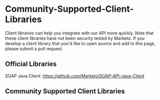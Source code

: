 Community-Supported-Client-Libraries
====================================

Client libraries can help you integrate with our API more quickly. Note that these client libraries have not been security tested by Marketo. If you develop a client library that you'd like to open source and add to this page, please submit a pull request.  

## Official Libraries

SOAP Java Client: https://github.com/Marketo/SOAP-API-Java-Client

## Community Supported Client Libraries  

